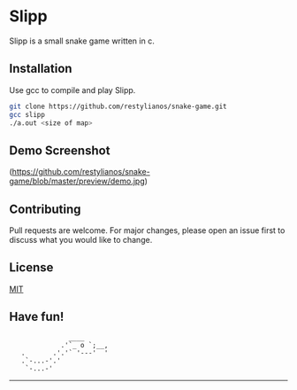 #  Slipp

Slipp is a small snake game written in c.
## Installation

Use gcc to compile and play Slipp.

```bash
git clone https://github.com/restylianos/snake-game.git
gcc slipp
./a.out <size of map>
```

## Demo Screenshot
(https://github.com/restylianos/snake-game/blob/master/preview/demo.jpg)



## Contributing
Pull requests are welcome. For major changes, please open an issue first to discuss what you would like to change.

## License
[MIT](https://choosealicense.com/licenses/mit/)
##
Have fun!
-----------------------------------------------
                   ____
                 .'`_ o `;__,
       .       .'.'` '---'  '            
       .`-...-'.'
        `-...-'
------------------------------------------------

